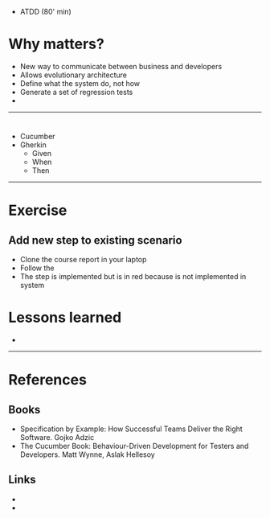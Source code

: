 * ATDD (80' min)



# Why matters?

* New way to communicate between business and developers
* Allows evolutionary architecture
* Define what the system do, not how
* Generate a set of regression tests
* 

---

# 
  * Cucumber
  * Gherkin
    * Given
    * When
    * Then
  
---  

# Exercise 
    
## Add new step to existing scenario

* Clone the course report in your laptop
* Follow the        
* The step is implemented but is in red because is not implemented in system
    
# Lessons learned

* 

---

# References

## Books

* Specification by Example: How Successful Teams Deliver the Right Software. Gojko Adzic
* The Cucumber Book: Behaviour-Driven Development for Testers and Developers. Matt Wynne, Aslak Hellesoy

## Links

*
*